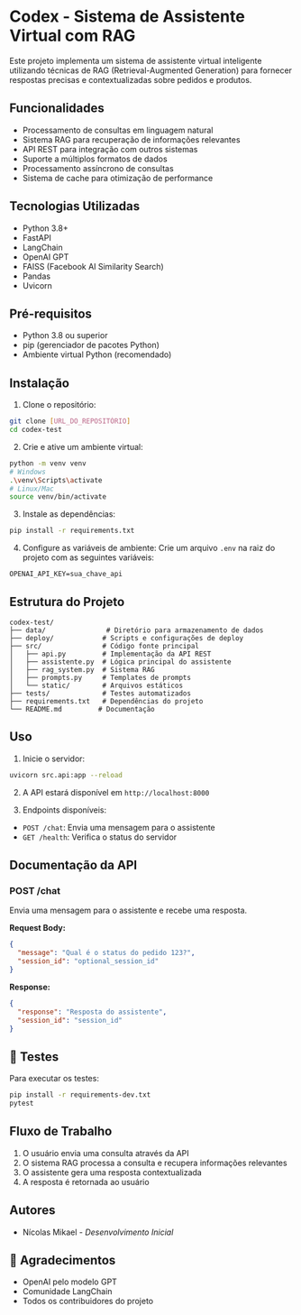 # Codex - Sistema de Assistente Virtual com RAG

Este projeto implementa um sistema de assistente virtual inteligente utilizando técnicas de RAG (Retrieval-Augmented Generation) para fornecer respostas precisas e contextualizadas sobre pedidos e produtos.

## Funcionalidades

- Processamento de consultas em linguagem natural
- Sistema RAG para recuperação de informações relevantes
- API REST para integração com outros sistemas
- Suporte a múltiplos formatos de dados
- Processamento assíncrono de consultas
- Sistema de cache para otimização de performance

## Tecnologias Utilizadas

- Python 3.8+
- FastAPI
- LangChain
- OpenAI GPT
- FAISS (Facebook AI Similarity Search)
- Pandas
- Uvicorn

## Pré-requisitos

- Python 3.8 ou superior
- pip (gerenciador de pacotes Python)
- Ambiente virtual Python (recomendado)

## Instalação

1. Clone o repositório:

```bash
git clone [URL_DO_REPOSITÓRIO]
cd codex-test
```

2. Crie e ative um ambiente virtual:

```bash
python -m venv venv
# Windows
.\venv\Scripts\activate
# Linux/Mac
source venv/bin/activate
```

3. Instale as dependências:

```bash
pip install -r requirements.txt
```

4. Configure as variáveis de ambiente:
   Crie um arquivo `.env` na raiz do projeto com as seguintes variáveis:

```
OPENAI_API_KEY=sua_chave_api
```

## Estrutura do Projeto

```
codex-test/
├── data/               # Diretório para armazenamento de dados
├── deploy/            # Scripts e configurações de deploy
├── src/               # Código fonte principal
│   ├── api.py         # Implementação da API REST
│   ├── assistente.py  # Lógica principal do assistente
│   ├── rag_system.py  # Sistema RAG
│   ├── prompts.py     # Templates de prompts
│   └── static/        # Arquivos estáticos
├── tests/             # Testes automatizados
├── requirements.txt   # Dependências do projeto
└── README.md         # Documentação
```

## Uso

1. Inicie o servidor:

```bash
uvicorn src.api:app --reload
```

2. A API estará disponível em `http://localhost:8000`

3. Endpoints disponíveis:

- `POST /chat`: Envia uma mensagem para o assistente
- `GET /health`: Verifica o status do servidor

## Documentação da API

### POST /chat

Envia uma mensagem para o assistente e recebe uma resposta.

**Request Body:**

```json
{
  "message": "Qual é o status do pedido 123?",
  "session_id": "optional_session_id"
}
```

**Response:**

```json
{
  "response": "Resposta do assistente",
  "session_id": "session_id"
}
```

## 🧪 Testes

Para executar os testes:

```bash
pip install -r requirements-dev.txt
pytest
```

## Fluxo de Trabalho

1. O usuário envia uma consulta através da API
2. O sistema RAG processa a consulta e recupera informações relevantes
3. O assistente gera uma resposta contextualizada
4. A resposta é retornada ao usuário

## Autores

- Nícolas Mikael - _Desenvolvimento Inicial_

## 🙏 Agradecimentos

- OpenAI pelo modelo GPT
- Comunidade LangChain
- Todos os contribuidores do projeto
